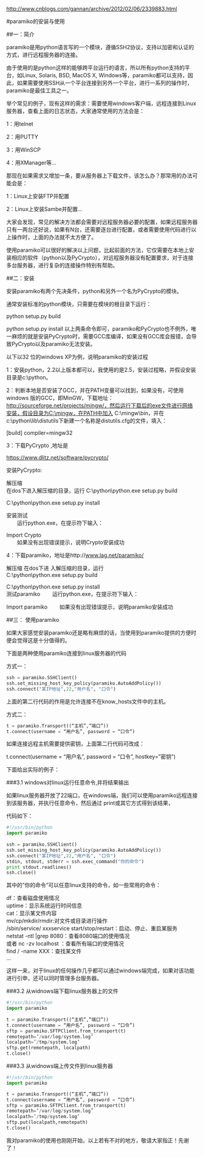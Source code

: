 http://www.cnblogs.com/gannan/archive/2012/02/06/2339883.html



#paramiko的安装与使用

##一：简介

paramiko是用python语言写的一个模块，遵循SSH2协议，支持以加密和认证的方式，进行远程服务器的连接。

由于使用的是python这样的能够跨平台运行的语言，所以所有python支持的平台，如Linux, Solaris, BSD, MacOS X, Windows等，paramiko都可以支持，因此，如果需要使用SSH从一个平台连接到另外一个平台，进行一系列的操作时，paramiko是最佳工具之一。

举个常见的例子，现有这样的需求：需要使用windows客户端，远程连接到Linux服务器，查看上面的日志状态，大家通常使用的方法会是：

1：用telnet

2：用PUTTY

3：用WinSCP

4：用XManager等…

那现在如果需求又增加一条，要从服务器上下载文件，该怎么办？那常用的办法可能会是：

1：Linux上安装FTP并配置

2：Linux上安装Sambe并配置…

大家会发现，常见的解决方法都会需要对远程服务器必要的配置，如果远程服务器只有一两台还好说，如果有N台，还需要逐台进行配置，或者需要使用代码进行以上操作时，上面的办法就不太方便了。

使用paramiko可以很好的解决以上问题，比起前面的方法，它仅需要在本地上安装相应的软件（python以及PyCrypto），对远程服务器没有配置要求，对于连接多台服务器，进行复杂的连接操作特别有帮助。

 

##二：安装

安装paramiko有两个先决条件，python和另外一个名为PyCrypto的模块。

通常安装标准的python模块，只需要在模块的根目录下运行：

python setup.py build

python setup.py install
以上两条命令即可，paramiko和PyCrypto也不例外，唯一麻烦的就是安装PyCrypto时，需要GCC库编译，如果没有GCC库会报错，会导致PyCrypto以及paramiko无法安装。

以下以32 位的windows XP为例，说明paramiko的安装过程

 

1：安装python，2.2以上版本都可以，我使用的是2.5，安装过程略，并假设安装目录是c:\python。

 

2：判断本地是否安装了GCC，并在PATH变量可以找到，如果没有，可使用windows 版的GCC，即MinGW，下载地址：http://sourceforge.net/projects/mingw/，然后运行下载后的exe文件进行网络安装，假设目录为C:\mingw，在PATH中加入 C:\mingw\bin，并在c:\python\lib\distutils下新建一个名称是distutils.cfg的文件，填入：

[build] 
compiler=mingw32
 

3：下载PyCrypto ,地址是   

https://www.dlitz.net/software/pycrypto/

安装PyCrypto:   

解压缩   
在dos下进入解压缩的目录，运行
C:\python\python.exe setup.py build   

C:\python\python.exe setup.py install   
 

安装测试   
　　运行python.exe，在提示符下输入：   

Import  Crypto   
　　如果没有出现错误提示，说明Crypto安装成功   

 

4：下载paramiko，地址是http://www.lag.net/paramiko/   

解压缩
在dos下进 入解压缩的目录，运行   
C:\python\python.exe setup.py build   

C:\python\python.exe setup.py install   
测试paramiko
　　运行python.exe，在提示符下输入：   

Import  paramiko
　　如果没有出现错误提示，说明paramiko安装成功   

 

##三： 使用paramiko

 

如果大家感觉安装paramiko还是略有麻烦的话，当使用到paramiko提供的方便时便会觉得这是十分值得的。

下面是两种使用paramiko连接到linux服务器的代码

方式一：
```python
ssh = paramiko.SSHClient()
ssh.set_missing_host_key_policy(paramiko.AutoAddPolicy())
ssh.connect("某IP地址",22,"用户名", "口令")
```
上面的第二行代码的作用是允许连接不在know_hosts文件中的主机。

 

方式二：
```python
t = paramiko.Transport((“主机”,”端口”))
t.connect(username = “用户名”, password = “口令”)
```
如果连接远程主机需要提供密钥，上面第二行代码可改成：

t.connect(username = “用户名”, password = “口令”, hostkey=”密钥”)
 

下面给出实际的例子：

###3.1 windows对linux运行任意命令,并将结果输出

如果linux服务器开放了22端口，在windows端，我们可以使用paramiko远程连接到该服务器，并执行任意命令，然后通过 print或其它方式得到该结果，

代码如下：

```python
#!/usr/bin/python 
import paramiko
 
ssh = paramiko.SSHClient()
ssh.set_missing_host_key_policy(paramiko.AutoAddPolicy())
ssh.connect("某IP地址",22,"用户名", "口令")
stdin, stdout, stderr = ssh.exec_command("你的命令")
print stdout.readlines()
ssh.close()
```
其中的”你的命令”可以任意linux支持的命令，如一些常用的命令：


df：查看磁盘使用情况   
uptime：显示系统运行时间信息   
cat：显示某文件内容   
mv/cp/mkdir/rmdir:对文件或目录进行操作   
/sbin/service/ xxxservice start/stop/restart：启动、停止、重启某服务   
netstat -ntl |grep 8080：查看8080端口的使用情况    
 或者 nc -zv localhost ：查看所有端口的使用情况    
find / -name XXX：查找某文件   
...

这样一来，对于linux的任何操作几乎都可以通过windows端完成，如果对该功能进行引申，还可以同时管理多台服务器。

 

###3.2 从widnows端下载linux服务器上的文件

```python
#!/usr/bin/python 
import paramiko
 
t = paramiko.Transport((“主机”,”端口”))
t.connect(username = “用户名”, password = “口令”)
sftp = paramiko.SFTPClient.from_transport(t)
remotepath=’/var/log/system.log’
localpath=’/tmp/system.log’
sftp.get(remotepath, localpath)
t.close()
```
 

###3.3 从widnows端上传文件到linux服务器

```python
#!/usr/bin/python 
import paramiko

t = paramiko.Transport((“主机”,”端口”))
t.connect(username = “用户名”, password = “口令”)
sftp = paramiko.SFTPClient.from_transport(t)
remotepath=’/var/log/system.log’
localpath=’/tmp/system.log’
sftp.put(localpath,remotepath)
t.close()
```

我对paramiko的使用也刚刚开始，以上若有不对的地方，敬请大家指正！先谢了！